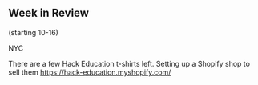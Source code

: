 ## Week in Review

(starting 10-16)

NYC

There are a few Hack Education t-shirts left. Setting up a Shopify shop to sell them https://hack-education.myshopify.com/